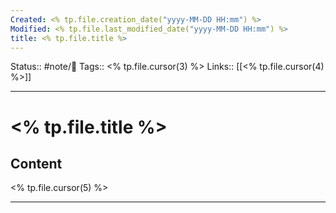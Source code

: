 ```yaml
---
Created: <% tp.file.creation_date("yyyy-MM-DD HH:mm") %>
Modified: <% tp.file.last_modified_date("yyyy-MM-DD HH:mm") %>
title: <% tp.file.title %>
---
```


Status:: #note/🌱 
Tags:: <% tp.file.cursor(3) %>
Links:: [[<% tp.file.cursor(4) %>]]
___

# <% tp.file.title %>

## Content

<% tp.file.cursor(5) %>

___


